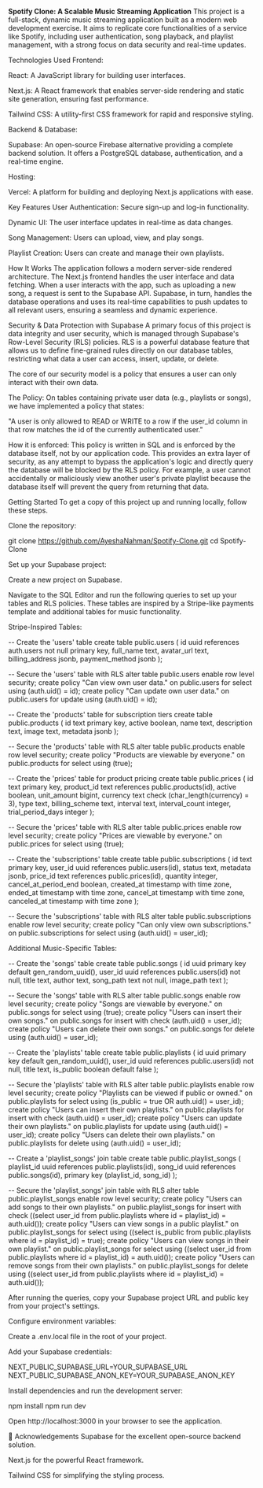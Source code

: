 **Spotify Clone: A Scalable Music Streaming Application**
This project is a full-stack, dynamic music streaming application built as a modern web development exercise. It aims to replicate core functionalities of a service like Spotify, including user authentication, song playback, and playlist management, with a strong focus on data security and real-time updates.

Technologies Used
Frontend:

React: A JavaScript library for building user interfaces.

Next.js: A React framework that enables server-side rendering and static site generation, ensuring fast performance.

Tailwind CSS: A utility-first CSS framework for rapid and responsive styling.

Backend & Database:

Supabase: An open-source Firebase alternative providing a complete backend solution. It offers a PostgreSQL database, authentication, and a real-time engine.

Hosting:

Vercel: A platform for building and deploying Next.js applications with ease.

Key Features
User Authentication: Secure sign-up and log-in functionality.

Dynamic UI: The user interface updates in real-time as data changes.

Song Management: Users can upload, view, and play songs.

Playlist Creation: Users can create and manage their own playlists.

How It Works
The application follows a modern server-side rendered architecture. The Next.js frontend handles the user interface and data fetching. When a user interacts with the app, such as uploading a new song, a request is sent to the Supabase API. Supabase, in turn, handles the database operations and uses its real-time capabilities to push updates to all relevant users, ensuring a seamless and dynamic experience.

Security & Data Protection with Supabase
A primary focus of this project is data integrity and user security, which is managed through Supabase's Row-Level Security (RLS) policies. RLS is a powerful database feature that allows us to define fine-grained rules directly on our database tables, restricting what data a user can access, insert, update, or delete.

The core of our security model is a policy that ensures a user can only interact with their own data.

The Policy: On tables containing private user data (e.g., playlists or songs), we have implemented a policy that states:

"A user is only allowed to READ or WRITE to a row if the user_id column in that row matches the id of the currently authenticated user."

How it is enforced: This policy is written in SQL and is enforced by the database itself, not by our application code. This provides an extra layer of security, as any attempt to bypass the application's logic and directly query the database will be blocked by the RLS policy. For example, a user cannot accidentally or maliciously view another user's private playlist because the database itself will prevent the query from returning that data.

Getting Started
To get a copy of this project up and running locally, follow these steps.

Clone the repository:

git clone https://github.com/AyeshaNahman/Spotify-Clone.git
cd Spotify-Clone

Set up your Supabase project:

Create a new project on Supabase.

Navigate to the SQL Editor and run the following queries to set up your tables and RLS policies. These tables are inspired by a Stripe-like payments template and additional tables for music functionality.

Stripe-Inspired Tables:

-- Create the 'users' table
create table public.users (
  id uuid references auth.users not null primary key,
  full_name text,
  avatar_url text,
  billing_address jsonb,
  payment_method jsonb
);

-- Secure the 'users' table with RLS
alter table public.users enable row level security;
create policy "Can view own user data." on public.users for select using (auth.uid() = id);
create policy "Can update own user data." on public.users for update using (auth.uid() = id);

-- Create the 'products' table for subscription tiers
create table public.products (
  id text primary key,
  active boolean,
  name text,
  description text,
  image text,
  metadata jsonb
);

-- Secure the 'products' table with RLS
alter table public.products enable row level security;
create policy "Products are viewable by everyone." on public.products for select using (true);

-- Create the 'prices' table for product pricing
create table public.prices (
  id text primary key,
  product_id text references public.products(id),
  active boolean,
  unit_amount bigint,
  currency text check (char_length(currency) = 3),
  type text,
  billing_scheme text,
  interval text,
  interval_count integer,
  trial_period_days integer
);

-- Secure the 'prices' table with RLS
alter table public.prices enable row level security;
create policy "Prices are viewable by everyone." on public.prices for select using (true);

-- Create the 'subscriptions' table
create table public.subscriptions (
  id text primary key,
  user_id uuid references public.users(id),
  status text,
  metadata jsonb,
  price_id text references public.prices(id),
  quantity integer,
  cancel_at_period_end boolean,
  created_at timestamp with time zone,
  ended_at timestamp with time zone,
  cancel_at timestamp with time zone,
  canceled_at timestamp with time zone
);

-- Secure the 'subscriptions' table with RLS
alter table public.subscriptions enable row level security;
create policy "Can only view own subscriptions." on public.subscriptions for select using (auth.uid() = user_id);

Additional Music-Specific Tables:

-- Create the 'songs' table
create table public.songs (
  id uuid primary key default gen_random_uuid(),
  user_id uuid references public.users(id) not null,
  title text,
  author text,
  song_path text not null,
  image_path text
);

-- Secure the 'songs' table with RLS
alter table public.songs enable row level security;
create policy "Songs are viewable by everyone." on public.songs for select using (true);
create policy "Users can insert their own songs." on public.songs for insert with check (auth.uid() = user_id);
create policy "Users can delete their own songs." on public.songs for delete using (auth.uid() = user_id);

-- Create the 'playlists' table
create table public.playlists (
  id uuid primary key default gen_random_uuid(),
  user_id uuid references public.users(id) not null,
  title text,
  is_public boolean default false
);

-- Secure the 'playlists' table with RLS
alter table public.playlists enable row level security;
create policy "Playlists can be viewed if public or owned." on public.playlists for select using (is_public = true OR auth.uid() = user_id);
create policy "Users can insert their own playlists." on public.playlists for insert with check (auth.uid() = user_id);
create policy "Users can update their own playlists." on public.playlists for update using (auth.uid() = user_id);
create policy "Users can delete their own playlists." on public.playlists for delete using (auth.uid() = user_id);

-- Create a 'playlist_songs' join table
create table public.playlist_songs (
  playlist_id uuid references public.playlists(id),
  song_id uuid references public.songs(id),
  primary key (playlist_id, song_id)
);

-- Secure the 'playlist_songs' join table with RLS
alter table public.playlist_songs enable row level security;
create policy "Users can add songs to their own playlists." on public.playlist_songs for insert with check ((select user_id from public.playlists where id = playlist_id) = auth.uid());
create policy "Users can view songs in a public playlist." on public.playlist_songs for select using ((select is_public from public.playlists where id = playlist_id) = true);
create policy "Users can view songs in their own playlist." on public.playlist_songs for select using ((select user_id from public.playlists where id = playlist_id) = auth.uid());
create policy "Users can remove songs from their own playlists." on public.playlist_songs for delete using ((select user_id from public.playlists where id = playlist_id) = auth.uid());

After running the queries, copy your Supabase project URL and public key from your project's settings.

Configure environment variables:

Create a .env.local file in the root of your project.

Add your Supabase credentials:

NEXT_PUBLIC_SUPABASE_URL=YOUR_SUPABASE_URL
NEXT_PUBLIC_SUPABASE_ANON_KEY=YOUR_SUPABASE_ANON_KEY

Install dependencies and run the development server:

npm install
npm run dev

Open http://localhost:3000 in your browser to see the application.

🙏 Acknowledgements
Supabase for the excellent open-source backend solution.

Next.js for the powerful React framework.

Tailwind CSS for simplifying the styling process.
